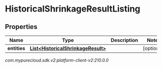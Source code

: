 # HistoricalShrinkageResultListing


## Properties

| Name | Type | Description | Notes |
| ------------ | ------------- | ------------- | ------------- |
| **entities** | [**List&lt;HistoricalShrinkageResult&gt;**](HistoricalShrinkageResult) |  |  [optional] |




_com.mypurecloud.sdk.v2:platform-client-v2:210.0.0_

